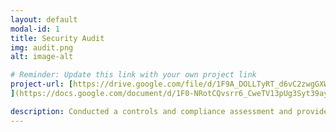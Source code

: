 ```yaml
---
layout: default
modal-id: 1
title: Security Audit
img: audit.png
alt: image-alt

# Reminder: Update this link with your own project link
project-url: [https://drive.google.com/file/d/1F9A_DOLLTyRT_d6vC2zwgGXW5ZSNL9DP/view?usp=sharing
](https://docs.google.com/document/d/1F0-NRotCQvsrr6_CweTV13pUg3Syt39ay82GzvW-Ul8/edit?usp=drive_link)

description: Conducted a controls and compliance assessment and provided recommendations to company stakeholders to mitigate risks and avoid fines based on best practices for NIST CSF, PCI DSS, GDPR, SOC 1 & SOC 2.
---
```

